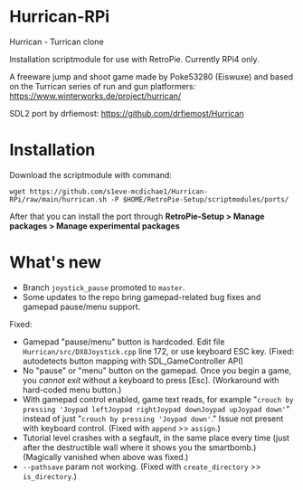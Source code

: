 # Hurrican-RPi
Hurrican - Turrican clone

Installation scriptmodule for use with RetroPie. Currently RPi4 only.

A freeware jump and shoot game made by Poke53280 (Eiswuxe) and based on the Turrican series of run and gun platformers: https://www.winterworks.de/project/hurrican/

SDL2 port by drfiemost: https://github.com/drfiemost/Hurrican

# Installation

Download the scriptmodule with command:

    wget https://github.com/s1eve-mcdichae1/Hurrican-RPi/raw/main/hurrican.sh -P $HOME/RetroPie-Setup/scriptmodules/ports/

After that you can install the port through **RetroPie-Setup > Manage packages > Manage experimental packages**

# What's new
- Branch `joystick_pause` promoted to `master`.
- Some updates to the repo bring gamepad-related bug fixes and gamepad pause/menu support.

Fixed:
- Gamepad "pause/menu" button is hardcoded. Edit file `Hurrican/src/DX8Joystick.cpp` line 172, or use keyboard ESC key. (Fixed: autodetects button mapping with SDL_GameController API)
- No "pause" or "menu" button on the gamepad. Once you begin a game, you *cannot exit* without a keyboard to press [Esc]. (Workaround with hard-coded menu button.)
- With gamepad control enabled, game text reads, for example "`crouch by pressing 'Joypad leftJoypad rightJoypad downJoypad upJoypad down'`" instead of just "`crouch by pressing 'Joypad down'`." Issue not present with keyboard control. (Fixed with `append` >> `assign`.)
- Tutorial level crashes with a segfault, in the same place every time (just after the destructible wall where it shows you the smartbomb.) (Magically vanished when above was fixed.)
- `--pathsave` param not working. (Fixed with `create_directory` >> `is_directory`.)
